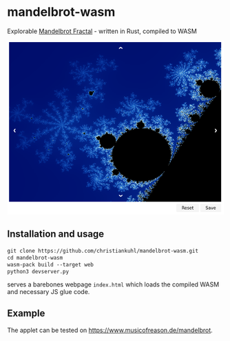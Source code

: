 # mandelbrot-wasm
Explorable [Mandelbrot Fractal](https://en.wikipedia.org/wiki/Mandelbrot_set) - written in Rust, compiled to WASM

![mandelbrot-rs](https://github.com/christiankuhl/mandelbrot-wasm/raw/master/screenshot.png "mandelbrot-wasm")

## Installation and usage

```
git clone https://github.com/christiankuhl/mandelbrot-wasm.git
cd mandelbrot-wasm
wasm-pack build --target web
python3 devserver.py
```
serves a barebones webpage `index.html` which loads the compiled WASM and necessary JS glue code.

## Example
The applet can be tested on https://www.musicofreason.de/mandelbrot.
